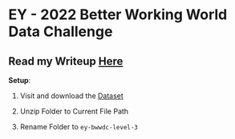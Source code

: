 # EY - 2022 Better Working World Data Challenge


## Read my Writeup [Here](https://medium.com/@maze508/global-winner-better-working-world-data-challenge-2022-level-3-frog-counting-tool-adb5b495efbe)

**Setup**:

1. Visit and download the [Dataset](https://www.kaggle.com/datasets/toxicmaze/ey-bwwdc-level-3)

2. Unzip Folder to Current File Path

3. Rename Folder to `ey-bwwdc-level-3`



